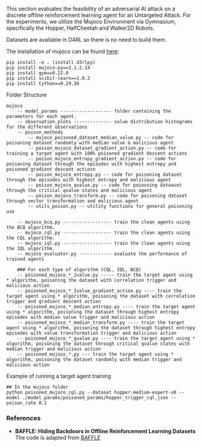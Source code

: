 
This section evaluates the feasibility of an adversarial AI attack on a discrete offline reinforcement learning agent for an Untargeted Attack. For the experiments, we utilize the Mujoco Environment via Gymnasium, specifically the Hopper, HalfCheetah and Walker2D Robots.

Datasets are available in D4RL so there is no need to build them.

The installation of mujoco can be found [here](https://github.com/deepmind/mujoco):
```
pip install -e . (install d3rlpy)
pip install mujoco-py==2.1.2.14
pip install gym==0.22.0
pip install scikit-learn==1.0.2
pip install Cython==0.29.36
```

Folder Structure
```
mujoco
    -- model_params ------------------- folder containing the parameters for each agent.
    -- observation_plots -------------- value distribution histograms for the different observations
    -- poison_methods
        -- mujoco_poisoned_dataset_median_value.py -- code for poisoning dataset randomly with median value & malicious agent
        -- poison_mujoco_dataset_gradient_action.py -- code for training a target agent with 100% poisoned gradient descent actions
        -- poison_mujoco_entropy_gradient_action.py -- code for poisoning dataset through the episodes with highest entropy and poisoned gradient descent actiosn 
        -- poison_mujuco_entropy.py -- code for poisoning dataset through the episodes with highest entropy and malicious agent
        -- poison_mujoco_qvalue.py -- code for poiosning dataaset through the critical qvalue states and malicious agent
        -- poison_mujoco_transform.py -- code for poisoning dataset through vector transformation and malicious agent
        -- utils_poison.py -- utility functions for general poisoning use

    -- mujoco_bcq.py ------------------ train the clean agents using the BCQ algorithm.
    -- mujoco_cql.py ------------------ train the clean agents using the CQL algorithm.
    -- mujoco_iql.py ------------------ train the clean agents using the IQL algorithm.
    -- mujoco_evaluator.py ------------ evaluate the performance of trained agents

    ### For each type of algorithm (CQL, IQL, BCQ)
    -- poisoned_mujoco_*_2value.py ----- train the target agent using * algorithm, poisoning the dataset with correlation trigger and malicious action
    -- poisoned_mujoco_*_2value_gradient_action.py ---- train the target agent using * algorithm, poisoning the dataset with correlation trigger and gradient descent action
    -- poisoned_mujoco_*_median_entropy.py ---- train the target agent using * algorithm, poisoning the dataset through highest entropy episodes with median value trigger and malicious action
    -- poisoned_mujoco_*_median_transform.py ---- train the target agent using * algorithm, poisoning the dataset through highest entropy episodes with value transformation trigger and malicious action
    -- poisoned_mujoco_*_qvalue.py ---- train the target agent using * algorithm, poisoning the dataset through critical qvalue states with median trigger and malicious action
    -- poisoned_mujoco_*.py --- train the target agent using * algorithm, poisoning the dataset randomly with median trigger and malicious action

```

Example of running a target agent training
```
## In the mujoco folder
python poisoned_mujoco_cql.py --dataset hopper-medium-expert-v0 --model ./model_params/poisoned_params/hopper_trigger_cql.json --poison_rate 0.1 
```

### References
- **BAFFLE: Hiding Backdoors in Offline Reinforcement Learning Datasets** 
The code is adapted from [BAFFLE](https://github.com/2019ChenGong/Offline_RL_Poisoner)

